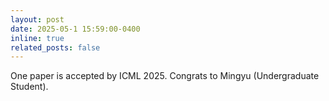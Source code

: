 ```yaml
---
layout: post
date: 2025-05-1 15:59:00-0400
inline: true
related_posts: false
---
```


One paper is accepted by ICML 2025. Congrats to Mingyu (Undergraduate  Student).